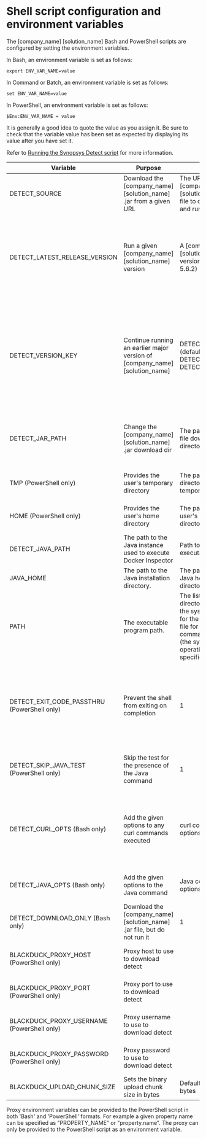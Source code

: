 # Shell script configuration and environment variables

The [company_name] [solution_name] Bash and PowerShell scripts are configured by setting the environment variables.

In Bash, an environment variable is set as follows:

    export ENV_VAR_NAME=value

In Command or Batch, an environment variable is set as follows:

    set ENV_VAR_NAME=value

In PowerShell, an environment variable is set as follows:

    $Env:ENV_VAR_NAME = value

It is generally a good idea to quote the value as you assign it.
Be sure to check that the variable value has been set as expected by displaying its value after you have set it.

Refer to [Running the Synopsys Detect script](../runningdetect/basics/runningscript.md) for more information.

| Variable             | Purpose                                             | Value           | Notes                                      |
| -------------------- | --------------------------------------------------- | --------------- | ------------------------------------------ |
| DETECT_SOURCE        | Download the [company_name] [solution_name] .jar from a given URL |  The URL of the [company_name] [solution_name] .jar file to download and run |                                            |
| DETECT_LATEST_RELEASE_VERSION | Run a given [company_name] [solution_name] version |  A [company_name] [solution_name] version (example: 5.6.2) | If you would like to run a [company_name] [solution_name] version other than the latest, set DETECT_LATEST_RELEASE_VERSION to the [company_name] [solution_name] version you would like to run (for example: 5.6.2). DETECT_SOURCE has precedence over DETECT_LATEST_RELEASE_VERSION. You can see the available [company_name] [solution_name] versions in the binary repository specified in [download locations](../downloadingandinstalling/downloadlocations.md). |
| DETECT_VERSION_KEY | Continue running an earlier major version of [company_name] [solution_name] | DETECT_LATEST (default), DETECT_LATEST_5, DETECT_LATEST_4 | If neither DETECT_SOURCE nor DETECT_LATEST_RELEASE_VERSION is specified, the script will use the version key to query Artifactory for the correct version to download. By default it will look for DETECT_LATEST, however the [company_name] [solution_name] artifactory also includes keys for some of the major versions of [company_name] [solution_name] such as DETECT_LATEST_4. You can view the available values for DETECT_VERSION_KEY in [company_name] [solution_name] project in the binary repository specified in [download locations](../downloadingandinstalling/downloadlocations.md). |
| DETECT_JAR_PATH | Change the [company_name] [solution_name] .jar download dir | The path to the .jar file download directory | If DETECT_JAR_PATH is provided, the script will use this location when downloading and running detect. The location of the jar will be DETECT_JAR_PATH/[source_project_name]-{version}.jar. The Bash script will default to '{user home directory}/synopsys-detect/download' if no option is specified. |
| TMP (PowerShell only) | Provides the user's temporary directory | The path to a directory for temporary files | If DETECT_JAR_PATH is not provided, the script will use the environment 'TMP' variable as the folder for the [company_name] [solution_name] .jar path. |
| HOME (PowerShell only) | Provides the user's home directory | The path to the user's home directory | If DETECT_JAR_PATH is not provided and no 'TMP' variable can be found, the '$HOME/tmp' folder will be used for the [company_name] [solution_name] jar path. |
| DETECT_JAVA_PATH | The path to the Java instance used to execute Docker Inspector | Path to the Java executable file. | To set the Java instance used by [company_name] [solution_name], invoke Detect using a specific Java executible or set JAVA_HOME. |
| JAVA_HOME | The path to the Java installation directory. | The path to the Java home directory. | If DETECT_JAVA_PATH is not set, and JAVA_HOME is set, the script will execute $JAVA_HOME/bin/java. |
| PATH | The executable program path. | The list of directories in which the system looks for the executable file for each command executed (the syntax is operating system-specific). | If neither  DETECT_JAVA_PATH nor JAVA_HOME are set, the script assumes the directory containing the Java executable file is on the path. |
| DETECT_EXIT_CODE_PASSTHRU (PowerShell only) | Prevent the shell from exiting on completion | 1 | Setting this variable to '1' will cause the script to simply return the exit code but not exit. By default, the [company_name] [solution_name] PowerShell script will exit with the exit code of [company_name] [solution_name]. This is desirable because many CI's such as Team Foundation Server(TFS), will look at the scripts exit code to decide build status. It may be undesirable to exit the script in some situations such as when debugging in a terminal. |
| DETECT_SKIP_JAVA_TEST (PowerShell only) | Skip the test for the presence of the Java command |  1 | Setting this variable to '1' causes the script not to ensure that Java is on the path. By default the script will attempt to execute "java -version" to ensure that Java is available and executable. |
| DETECT_CURL_OPTS (Bash only) | Add the given options to any curl commands executed | curl command options (a string) | Use this variable to add options to the curl command used to download files such as the [company_name] [solution_name] .jar file. For example, you can use this variable to set proxy settings for curl. The PowerShell script does not support this as it does not use curl. To supply proxy information to the PowerShell you can simply set the [company_name] [solution_name] proxy settings as environment variables. |
| DETECT_JAVA_OPTS (Bash only) | Add the given options to the Java command | Java command options (a string) | Use this variable to add options to the Java command used to execute [company_name] [solution_name]. The PowerShell script does not currently support this setting. |
| DETECT_DOWNLOAD_ONLY (Bash only) | Download the [company_name] [solution_name] .jar file, but do not run it | 1 | Set this variable to 1 to download, but not run, the [company_name] [solution_name] .jar file. The PowerShell script does not currently support this setting. |
| BLACKDUCK_PROXY_HOST (PowerShell only) | Proxy host to use to download detect | | When set, the PowerShell script will use the configured proxy information to download detect. Supports both environment variable styles (see below). |
| BLACKDUCK_PROXY_PORT (PowerShell only) | Proxy port to use to download detect | | When set, the PowerShell script will use the configured proxy information to download detect. Supports both environment variable styles (see below). |
| BLACKDUCK_PROXY_USERNAME (PowerShell only) | Proxy username to use to download detect | | When set, the PowerShell script will use the configured proxy information to download detect. Supports both environment variable styles (see below). |
| BLACKDUCK_PROXY_PASSWORD (PowerShell only) | Proxy password to use to download detect | | When set, the PowerShell script will use the configured proxy information to download detect. Supports both environment variable styles (see below). |
| BLACKDUCK_UPLOAD_CHUNK_SIZE | Sets the binary upload chunk size in bytes | Default 26,214,400 bytes | Minimum 26,214,400 bytes |

<note type="note"> Proxy environment variables can be provided to the PowerShell script in both 'Bash' and 'PowerShell' formats. For example a given property name can be specified as "PROPERTY_NAME" or "property.name". The proxy can only be provided to the PowerShell script as an environment variable.</note>

